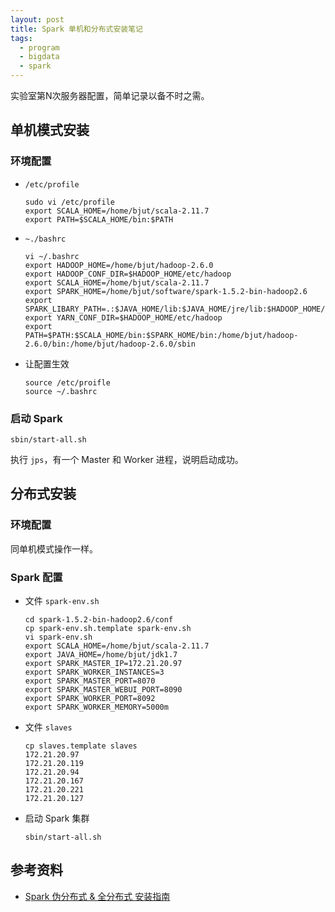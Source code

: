 ```yaml
---
layout: post
title: Spark 单机和分布式安装笔记
tags:
  - program
  - bigdata
  - spark
---
```


实验室第N次服务器配置，简单记录以备不时之需。

## 单机模式安装

### 环境配置

- `/etc/profile`

  ```shell
  sudo vi /etc/profile
  export SCALA_HOME=/home/bjut/scala-2.11.7
  export PATH=$SCALA_HOME/bin:$PATH
  ```

- `~./bashrc`

  ```shell
  vi ~/.bashrc
  export HADOOP_HOME=/home/bjut/hadoop-2.6.0
  export HADOOP_CONF_DIR=$HADOOP_HOME/etc/hadoop
  export SCALA_HOME=/home/bjut/scala-2.11.7
  export SPARK_HOME=/home/bjut/software/spark-1.5.2-bin-hadoop2.6
  export SPARK_LIBARY_PATH=.:$JAVA_HOME/lib:$JAVA_HOME/jre/lib:$HADOOP_HOME/lib/native
  export YARN_CONF_DIR=$HADOOP_HOME/etc/hadoop
  export PATH=$PATH:$SCALA_HOME/bin:$SPARK_HOME/bin:/home/bjut/hadoop-2.6.0/bin:/home/bjut/hadoop-2.6.0/sbin
  ```

- 让配置生效

  ```shell
  source /etc/proifle
  source ~/.bashrc
  ```

### 启动 Spark

```shell
sbin/start-all.sh
```

  执行 `jps`，有一个 Master 和 Worker 进程，说明启动成功。

## 分布式安装

### 环境配置

同单机模式操作一样。

### Spark 配置

- 文件 `spark-env.sh`

  ```shell
  cd spark-1.5.2-bin-hadoop2.6/conf
  cp spark-env.sh.template spark-env.sh
  vi spark-env.sh
  export SCALA_HOME=/home/bjut/scala-2.11.7
  export JAVA_HOME=/home/bjut/jdk1.7
  export SPARK_MASTER_IP=172.21.20.97
  export SPARK_WORKER_INSTANCES=3
  export SPARK_MASTER_PORT=8070
  export SPARK_MASTER_WEBUI_PORT=8090
  export SPARK_WORKER_PORT=8092
  export SPARK_WORKER_MEMORY=5000m
  ```


- 文件 `slaves`

  ```shell
  cp slaves.template slaves
  172.21.20.97
  172.21.20.119
  172.21.20.94
  172.21.20.167
  172.21.20.221
  172.21.20.127
  ```


- 启动 Spark 集群

  ```shell
  sbin/start-all.sh
  ```

## 参考资料

- [Spark 伪分布式 & 全分布式 安装指南](https://my.oschina.net/leejun2005/blog/394928)